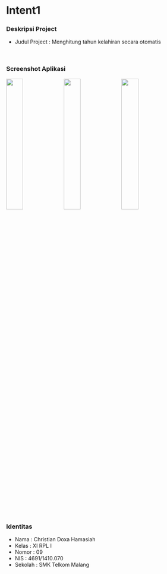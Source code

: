 # Intent1
### Deskripsi Project
- Judul Project : Menghitung tahun kelahiran secara otomatis
<br>

### Screenshot Aplikasi
<img src="https://github.com/zhergiuz/Intent1/blob/master/1.png" width="30%" height="30%">
<img src="https://github.com/zhergiuz/Intent1/blob/master/2.png" width="30%" height="30%">
<img src="https://github.com/zhergiuz/Intent1/blob/master/3.png" width="30%" height="30%">
<br>

### Identitas
- Nama  : Christian Doxa Hamasiah
- Kelas : XI RPL I
- Nomor : 09
- NIS   : 4691/1410.070
- Sekolah  : SMK Telkom Malang
